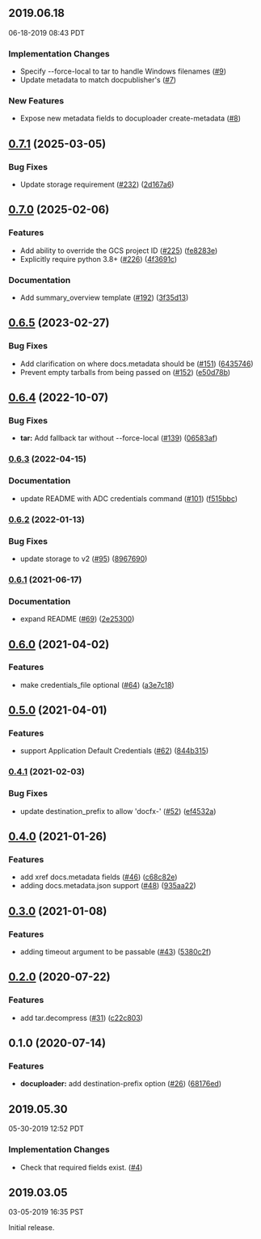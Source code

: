 ## 2019.06.18

06-18-2019 08:43 PDT

### Implementation Changes

- Specify --force-local to tar to handle Windows filenames ([#9](https://github.com/googleapis/docuploader/pull/9))
- Update metadata to match docpublisher's ([#7](https://github.com/googleapis/docuploader/pull/7))

### New Features

- Expose new metadata fields to docuploader create-metadata ([#8](https://github.com/googleapis/docuploader/pull/8))

## [0.7.1](https://github.com/googleapis/docuploader/compare/v0.7.0...v0.7.1) (2025-03-05)


### Bug Fixes

* Update storage requirement ([#232](https://github.com/googleapis/docuploader/issues/232)) ([2d167a6](https://github.com/googleapis/docuploader/commit/2d167a68eecd52c7e4300239cc64a60150a17251))

## [0.7.0](https://github.com/googleapis/docuploader/compare/v0.6.5...v0.7.0) (2025-02-06)


### Features

* Add ability to override the GCS project ID ([#225](https://github.com/googleapis/docuploader/issues/225)) ([fe8283e](https://github.com/googleapis/docuploader/commit/fe8283e1ea4f5494a386a891aa28a3060e835981))
* Explicitly require python 3.8+ ([#226](https://github.com/googleapis/docuploader/issues/226)) ([4f3691c](https://github.com/googleapis/docuploader/commit/4f3691cd7ea1b98bc22fcc018daafb2074c19a68))


### Documentation

* Add summary_overview template ([#192](https://github.com/googleapis/docuploader/issues/192)) ([3f35d13](https://github.com/googleapis/docuploader/commit/3f35d135e8a8acb3ced910fd55c83e9967f7c70b))

## [0.6.5](https://github.com/googleapis/docuploader/compare/v0.6.4...v0.6.5) (2023-02-27)


### Bug Fixes

* Add clarification on where docs.metadata should be ([#151](https://github.com/googleapis/docuploader/issues/151)) ([6435746](https://github.com/googleapis/docuploader/commit/6435746eed252f39a6af01b09238c33288dcf615))
* Prevent empty tarballs from being passed on ([#152](https://github.com/googleapis/docuploader/issues/152)) ([e50d78b](https://github.com/googleapis/docuploader/commit/e50d78bd07462b074d222277bcead5f6b9f2b66c))

## [0.6.4](https://github.com/googleapis/docuploader/compare/v0.6.3...v0.6.4) (2022-10-07)


### Bug Fixes

* **tar:** Add fallback tar without --force-local ([#139](https://github.com/googleapis/docuploader/issues/139)) ([06583af](https://github.com/googleapis/docuploader/commit/06583afcfc23ad305af433015b4e0b370b107928))

### [0.6.3](https://github.com/googleapis/docuploader/compare/v0.6.2...v0.6.3) (2022-04-15)


### Documentation

* update README with ADC credentials command ([#101](https://github.com/googleapis/docuploader/issues/101)) ([f515bbc](https://github.com/googleapis/docuploader/commit/f515bbc1add620f9e11c7d5f002d3eb743762a64))

### [0.6.2](https://github.com/googleapis/docuploader/compare/v0.6.1...v0.6.2) (2022-01-13)


### Bug Fixes

* update storage to v2 ([#95](https://github.com/googleapis/docuploader/issues/95)) ([8967690](https://github.com/googleapis/docuploader/commit/8967690247ab972803963007bde8d1410140778c))

### [0.6.1](https://www.github.com/googleapis/docuploader/compare/v0.6.0...v0.6.1) (2021-06-17)


### Documentation

* expand README ([#69](https://www.github.com/googleapis/docuploader/issues/69)) ([2e25300](https://www.github.com/googleapis/docuploader/commit/2e25300378e77caaa092a30dabb1e66ca726deb8))

## [0.6.0](https://www.github.com/googleapis/docuploader/compare/v0.5.0...v0.6.0) (2021-04-02)


### Features

* make credentials_file optional ([#64](https://www.github.com/googleapis/docuploader/issues/64)) ([a3e7c18](https://www.github.com/googleapis/docuploader/commit/a3e7c1850f684057de8bfbca8e64f19c0cfe816a))

## [0.5.0](https://www.github.com/googleapis/docuploader/compare/v0.4.1...v0.5.0) (2021-04-01)


### Features

* support Application Default Credentials ([#62](https://www.github.com/googleapis/docuploader/issues/62)) ([844b315](https://www.github.com/googleapis/docuploader/commit/844b3150b1ce143ab6fac3f8866bc08d59c9f1fd))

### [0.4.1](https://www.github.com/googleapis/docuploader/compare/v0.4.0...v0.4.1) (2021-02-03)


### Bug Fixes

* update destination_prefix to allow 'docfx-' ([#52](https://www.github.com/googleapis/docuploader/issues/52)) ([ef4532a](https://www.github.com/googleapis/docuploader/commit/ef4532a409926cb65ec5629df536e46a026feab2))

## [0.4.0](https://www.github.com/googleapis/docuploader/compare/v0.3.0...v0.4.0) (2021-01-26)


### Features

* add xref docs.metadata fields ([#46](https://www.github.com/googleapis/docuploader/issues/46)) ([c68c82e](https://www.github.com/googleapis/docuploader/commit/c68c82e09b50802237ae30990b959bddade1c517))
* adding docs.metadata.json support ([#48](https://www.github.com/googleapis/docuploader/issues/48)) ([935aa22](https://www.github.com/googleapis/docuploader/commit/935aa221c91ae58b8e404bc229ff7ea34698e302))

## [0.3.0](https://www.github.com/googleapis/docuploader/compare/v0.2.0...v0.3.0) (2021-01-08)


### Features

* adding timeout argument to be passable ([#43](https://www.github.com/googleapis/docuploader/issues/43)) ([5380c2f](https://www.github.com/googleapis/docuploader/commit/5380c2fc1da51c1b89c7b8251b575e84bde6a5f3))

## [0.2.0](https://www.github.com/googleapis/docuploader/compare/v0.1.0...v0.2.0) (2020-07-22)


### Features

* add tar.decompress ([#31](https://www.github.com/googleapis/docuploader/issues/31)) ([c22c803](https://www.github.com/googleapis/docuploader/commit/c22c803ad3d59076bf0d3ba78f25d99c7a6375f6))

## 0.1.0 (2020-07-14)


### Features

* **docuploader:** add destination-prefix option ([#26](https://www.github.com/googleapis/docuploader/issues/26)) ([68176ed](https://www.github.com/googleapis/docuploader/commit/68176ed98b80a16ab68e58003e61ceeeab68033f))

## 2019.05.30

05-30-2019 12:52 PDT

### Implementation Changes
- Check that required fields exist. ([#4](https://github.com/googleapis/docuploader/pull/4))

## 2019.03.05

03-05-2019 16:35 PST

Initial release.
